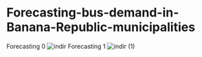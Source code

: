# Forecasting-bus-demand-in-Banana-Republic-municipalities                                               
Forecasting 0
![indir](https://user-images.githubusercontent.com/97463861/208315752-d6a03896-ccfe-4daf-bacb-1d439d6e7898.png)
Forecasting 1
![indir (1)](https://user-images.githubusercontent.com/97463861/208315759-a4345a90-7a3a-4d8c-b932-1ae49b17228d.png)
